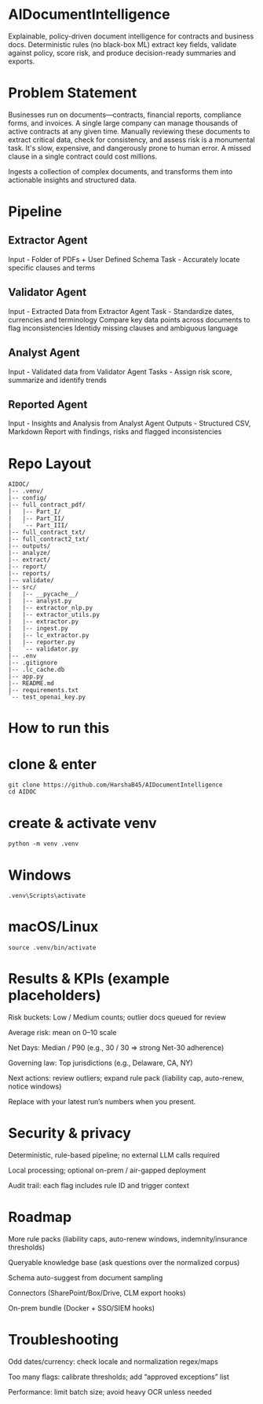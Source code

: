 # AIDocumentIntelligence

Explainable, policy-driven document intelligence for contracts and business docs.
Deterministic rules (no black-box ML) extract key fields, validate against policy, score risk, and produce decision-ready summaries and exports.

# Problem Statement
Businesses run on documents—contracts, financial reports, compliance forms, and invoices. A single large company can manage thousands of active contracts at any given time. Manually reviewing these documents to extract critical data, check for consistency, and assess risk is a monumental task. It's slow, expensive, and dangerously prone to human error. A missed clause in a single contract could cost millions.

Ingests a collection of complex documents, and transforms them into actionable insights and structured data.

# Pipeline

## Extractor Agent
Input - Folder of PDFs + User Defined Schema 
Task - Accurately locate specific clauses and terms 

## Validator Agent
Input - Extracted Data from Extractor Agent 
Task - Standardize dates, currencies and terminology
Compare key data points across documents to flag inconsistencies
Identidy missing clauses and ambiguous language

## Analyst Agent
Input - Validated data from Validator Agent
Tasks - Assign risk score, summarize and identify trends

## Reported Agent
Input - Insights and Analysis from Analyst Agent
Outputs - Structured CSV, Markdown Report with findings, risks and flagged inconsistencies

# Repo Layout
```
AIDOC/
|-- .venv/
|-- config/
|-- full_contract_pdf/
|   |-- Part_I/
|   |-- Part_II/
|   `-- Part_III/
|-- full_contract_txt/
|-- full_contract2_txt/
|-- outputs/
|-- analyze/
|-- extract/
|-- report/
|-- reports/
|-- validate/
|-- src/
|   |-- __pycache__/
|   |-- analyst.py
|   |-- extractor_nlp.py
|   |-- extractor_utils.py
|   |-- extractor.py
|   |-- ingest.py
|   |-- lc_extractor.py
|   |-- reporter.py
|   `-- validator.py
|-- .env
|-- .gitignore
|-- .lc_cache.db
|-- app.py
|-- README.md
|-- requirements.txt
`-- test_openai_key.py

```

# How to run this
# clone & enter

```
git clone https://github.com/HarshaB45/AIDocumentIntelligence
cd AIDOC
```
# create & activate venv
```
python -m venv .venv
```
# Windows
```
.venv\Scripts\activate
```
# macOS/Linux
```
source .venv/bin/activate
```
# Results & KPIs (example placeholders)

Risk buckets: Low / Medium counts; outlier docs queued for review

Average risk: mean on 0–10 scale

Net Days: Median / P90 (e.g., 30 / 30 ⇒ strong Net-30 adherence)

Governing law: Top jurisdictions (e.g., Delaware, CA, NY)

Next actions: review outliers; expand rule pack (liability cap, auto-renew, notice windows)

Replace with your latest run’s numbers when you present.

# Security & privacy

Deterministic, rule-based pipeline; no external LLM calls required

Local processing; optional on-prem / air-gapped deployment

Audit trail: each flag includes rule ID and trigger context

# Roadmap

More rule packs (liability caps, auto-renew windows, indemnity/insurance thresholds)

Queryable knowledge base (ask questions over the normalized corpus)

Schema auto-suggest from document sampling

Connectors (SharePoint/Box/Drive, CLM export hooks)

On-prem bundle (Docker + SSO/SIEM hooks)

# Troubleshooting

Odd dates/currency: check locale and normalization regex/maps

Too many flags: calibrate thresholds; add “approved exceptions” list

Performance: limit batch size; avoid heavy OCR unless needed


